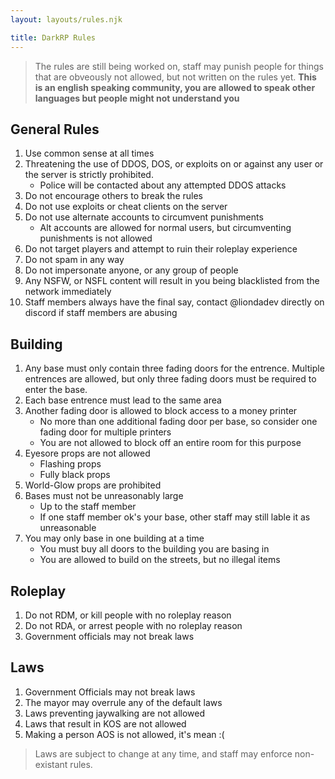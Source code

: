 ```yaml
---
layout: layouts/rules.njk

title: DarkRP Rules
---
```


> The rules are still being worked on, staff may punish people for things that are obveously not allowed, but not written on the rules yet.
> **This is an english speaking community, you are allowed to speak other languages but people might not understand you**

## General Rules

1. Use common sense at all times
1. Threatening the use of DDOS, DOS, or exploits on or against any user or the server is strictly prohibited.
    - Police will be contacted about any attempted DDOS attacks
1. Do not encourage others to break the rules
1. Do not use exploits or cheat clients on the server
1. Do not use alternate accounts to circumvent punishments
    - Alt accounts are allowed for normal users, but circumventing punishments is not allowed
1. Do not target players and attempt to ruin their roleplay experience
1. Do not spam in any way
1. Do not impersonate anyone, or any group of people
1. Any NSFW, or NSFL content will result in you being blacklisted from the network immediately
1. Staff members always have the final say, contact @liondadev directly on discord if staff members are abusing

## Building

1. Any base must only contain three fading doors for the entrence. Multiple entrences are allowed, but only three fading doors must be required to enter the base.
1. Each base entrence must lead to the same area
1. Another fading door is allowed to block access to a money printer
    - No more than one additional fading door per base, so consider one fading door for multiple printers
    - You are not allowed to block off an entire room for this purpose
1. Eyesore props are not allowed
    - Flashing props
    - Fully black props
1. World-Glow props are prohibited
1. Bases must not be unreasonably large
    - Up to the staff member
    - If one staff member ok's your base, other staff may still lable it as unreasonable
1. You may only base in one building at a time
    - You must buy all doors to the building you are basing in
    - You are allowed to build on the streets, but no illegal items

## Roleplay

1. Do not RDM, or kill people with no roleplay reason
1. Do not RDA, or arrest people with no roleplay reason
1. Government officials may not break laws

## Laws

1. Government Officials may not break laws
1. The mayor may overrule any of the default laws
1. Laws preventing jaywalking are not allowed
1. Laws that result in KOS are not allowed
1. Making a person AOS is not allowed, it's mean :(

> Laws are subject to change at any time, and staff may enforce non-existant rules.
